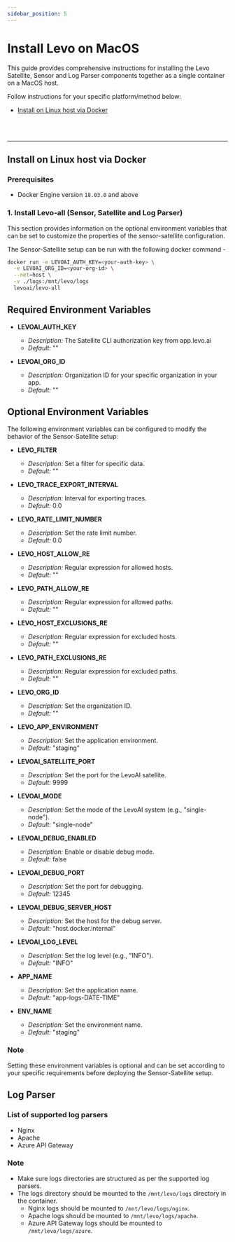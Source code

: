 ```yaml
---
sidebar_position: 5
---
```


# Install Levo on MacOS

This guide provides comprehensive instructions for installing the Levo Satellite, Sensor and Log Parser components together as a single container on a MacOS host.

Follow instructions for your specific platform/method below:
- [Install on Linux host via Docker](#install-on-linux-host-via-docker)

<br></br>

-----------------------------------------------------------------------

## Install on Linux host via Docker

### Prerequisites
- Docker Engine version `18.03.0` and above

### 1. Install Levo-all (Sensor, Satellite and Log Parser)


This section provides information on the
optional environment variables that can be set to customize the properties of the
sensor-satellite configuration.

The Sensor-Satellite setup can be run with the following docker command -

```bash
docker run -e LEVOAI_AUTH_KEY=<your-auth-key> \
  -e LEVOAI_ORG_ID=<your-org-id> \
  --net=host \
  -v ./logs:/mnt/levo/logs
  levoai/levo-all
```

## Required Environment Variables

- **LEVOAI_AUTH_KEY**
    - *Description:* The Satellite CLI authorization key from app.levo.ai
    - *Default:* ""

- **LEVOAI_ORG_ID**
    - *Description:* Organization ID for your specific organization in your app.
    - *Default:* ""

## Optional Environment Variables

The following environment variables can be configured to modify the behavior of the Sensor-Satellite setup:

- **LEVO_FILTER**
    - *Description:* Set a filter for specific data.
    - *Default:* ""

- **LEVO_TRACE_EXPORT_INTERVAL**
    - *Description:* Interval for exporting traces.
    - *Default:* 0.0

- **LEVO_RATE_LIMIT_NUMBER**
    - *Description:* Set the rate limit number.
    - *Default:* 0.0

- **LEVO_HOST_ALLOW_RE**
    - *Description:* Regular expression for allowed hosts.
    - *Default:* ""

- **LEVO_PATH_ALLOW_RE**
    - *Description:* Regular expression for allowed paths.
    - *Default:* ""

- **LEVO_HOST_EXCLUSIONS_RE**
    - *Description:* Regular expression for excluded hosts.
    - *Default:* ""

- **LEVO_PATH_EXCLUSIONS_RE**
    - *Description:* Regular expression for excluded paths.
    - *Default:* ""

- **LEVO_ORG_ID**
    - *Description:* Set the organization ID.
    - *Default:* ""

- **LEVO_APP_ENVIRONMENT**
    - *Description:* Set the application environment.
    - *Default:* "staging"

- **LEVOAI_SATELLITE_PORT**
    - *Description:* Set the port for the LevoAI satellite.
    - *Default:* 9999

- **LEVOAI_MODE**
    - *Description:* Set the mode of the LevoAI system (e.g., "single-node").
    - *Default:* "single-node"

- **LEVOAI_DEBUG_ENABLED**
    - *Description:* Enable or disable debug mode.
    - *Default:* false

- **LEVOAI_DEBUG_PORT**
    - *Description:* Set the port for debugging.
    - *Default:* 12345

- **LEVOAI_DEBUG_SERVER_HOST**
    - *Description:* Set the host for the debug server.
    - *Default:* "host.docker.internal"

- **LEVOAI_LOG_LEVEL**
    - *Description:* Set the log level (e.g., "INFO").
    - *Default:* "INFO"

- **APP_NAME**
    - *Description:* Set the application name.
    - *Default:* "app-logs-DATE-TIME"

- **ENV_NAME**
    - *Description:* Set the environment name.
    - *Default:* "staging"

### Note

Setting these environment variables is optional and can be set according to your specific requirements
before deploying the Sensor-Satellite setup.


## Log Parser

### List of supported log parsers
- Nginx
- Apache
- Azure API Gateway

### Note
- Make sure logs directories are structured as per the supported log parsers.
- The logs directory should be mounted to the `/mnt/levo/logs` directory in the container.
  - Nginx logs should be mounted to `/mnt/levo/logs/nginx`.
  - Apache logs should be mounted to `/mnt/levo/logs/apache`.
  - Azure API Gateway logs should be mounted to `/mnt/levo/logs/azure`.
